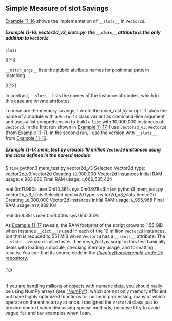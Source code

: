 ## Simple Measure of __slot__ Savings

[Example 11-16](#ex_vector2d_v3_slots) shows the implementation of `__slots__` in `Vector2d`.

##### Example 11-16. vector2d_v3_slots.py: the `__slots__` attribute is the only addition to `Vector2d`

```
class
```

[![^1]

`__match_args__` lists the public attribute names for positional pattern matching.

[![^2]

In contrast, `__slots__` lists the names of the instance attributes, which in this case are private attributes.

To measure the memory savings, I wrote the _mem_test.py_ script. It takes the name of a module with a `Vector2d` class variant as command-line argument, and uses a list comprehension to build a `list` with 10,000,000 instances of `Vector2d`. In the first run shown in [Example 11-17](#mem_test_demo), I use `vector2d_v3.Vector2d` (from [Example 11-7](#ex_vector2d_v3)); in the second run, I use the version with `__slots__` from [Example 11-16](#ex_vector2d_v3_slots).

##### Example 11-17. mem_test.py creates 10 million `Vector2d` instances using the class defined in the named module

$ `time` python3 mem_test.py vector2d_v3
Selected Vector2d type: vector2d_v3.Vector2d
Creating `10`,000,000 Vector2d instances
Initial RAM usage:      `6`,983,680
  Final RAM usage:  `1`,666,535,424

real	0m11.990s
user	0m10.861s
sys	0m0.978s
$ `time` python3 mem_test.py vector2d_v3_slots
Selected Vector2d type: vector2d_v3_slots.Vector2d
Creating `10`,000,000 Vector2d instances
Initial RAM usage:      `6`,995,968
  Final RAM usage:    `577`,839,104

real	0m8.381s
user	0m8.006s
sys	0m0.352s

As [Example 11-17](#mem_test_demo) reveals, the RAM footprint of the script grows to 1.55 GiB when instance `__dict__` is used in each of the 10 million `Vector2d` instances, but that is reduced to 551 MiB when `Vector2d` has a `__slots__` attribute. The `__slots__` version is also faster. The _mem_test.py_ script in this test basically deals with loading a module, checking memory usage, and formatting results. You can find its source code in the [_fluentpython/example-code-2e_ repository](https://fpy.li/11-11).

###### Tip

If you are handling millions of objects with numeric data, you should really be using NumPy arrays (see [“NumPy”](ch02.html#numpy_sec)), which are not only memory efficient but have highly optimized functions for numeric processing, many of which operate on the entire array at once. I designed the `Vector2d` class just to provide context when discussing special methods, because I try to avoid vague `foo` and `bar` examples when I can.